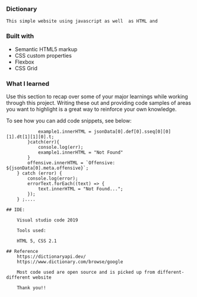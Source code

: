 ### Dictionary
    This simple website using javascript as well  as HTML and 
    


### Built with

- Semantic HTML5 markup
- CSS custom properties
- Flexbox
- CSS Grid


### What I learned

Use this section to recap over some of your major learnings while working through this project. Writing these out and providing code samples of areas you want to highlight is a great way to reinforce your own knowledge.

To see how you can add code snippets, see below:

```  try{
            example1.innerHTML = jsonData[0].def[0].sseq[0][0][1].dt[1][1][0].t;
        }catch(err){
            console.log(err);
            example1.innerHTML = "Not Found"
        }
        offensive.innerHTML = `Offensive: ${jsonData[0].meta.offensive}`;
    } catch (error) {
        console.log(error);
        errorText.forEach((text) => {
            text.innerHTML = "Not Found...";
        });
    } ;....

## IDE:

    Visual studio code 2019

    Tools used:

    HTML 5, CSS 2.1 

## Reference
    https://dictionaryapi.dev/
    https://www.dictionary.com/browse/google

    Most code used are open source and is picked up from different-different website 

    Thank you!!    
